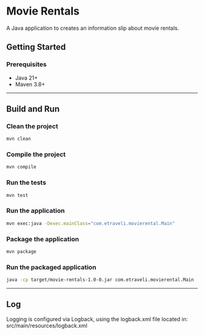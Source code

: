 # Movie Rentals

A Java application to creates an information slip about movie rentals.

##  Getting Started

### Prerequisites
- Java 21+
- Maven 3.8+

---
## Build and Run
###  Clean the project
```bash
mvn clean
```
###  Compile the project
```bash
mvn compile
```
###  Run the tests
```bash
mvn test
```
###  Run the application
```bash
mvn exec:java -Dexec.mainClass="com.etraveli.movierental.Main"
```
###  Package the application
```bash
mvn package
```
###  Run the packaged application
```bash
java -cp target/movie-rentals-1.0-0.jar com.etraveli.movierental.Main
``` 
---

## Log
Logging is configured via Logback, using the logback.xml file located in:
src/main/resources/logback.xml
 

